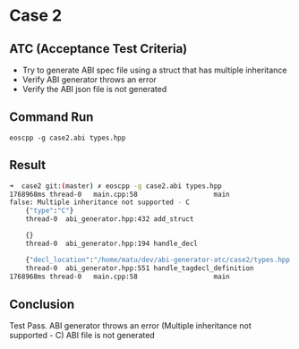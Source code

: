 # Case 2

## ATC (Acceptance Test Criteria)

- Try to generate ABI spec file using a struct that has multiple inheritance 
- Verify ABI generator throws an error
- Verify the ABI json file is not generated

## Command Run
```
eoscpp -g case2.abi types.hpp
```

## Result
```bash
➜  case2 git:(master) ✗ eoscpp -g case2.abi types.hpp
1768968ms thread-0   main.cpp:58                   main                 ] 999999 abi_generation_exception: Unable to generate abi
false: Multiple inheritance not supported - C
    {"type":"C"}
    thread-0  abi_generator.hpp:432 add_struct

    {}
    thread-0  abi_generator.hpp:194 handle_decl

    {"decl_location":"/home/matu/dev/abi-generator-atc/case2/types.hpp:11:8"}
    thread-0  abi_generator.hpp:551 handle_tagdecl_definition
1768968ms thread-0   main.cpp:58                   main                 ] :
```

## Conclusion
Test Pass.
ABI generator throws an error (Multiple inheritance not supported - C)
ABI file is not generated
